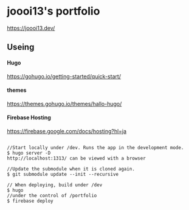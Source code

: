 # joooi13's portfolio

https://joooi13.dev/

## Useing

#### Hugo
https://gohugo.io/getting-started/quick-start/

#### themes
https://themes.gohugo.io/themes/hallo-hugo/

#### Firebase Hosting
https://firebase.google.com/docs/hosting?hl=ja



```

//Start locally under /dev. Runs the app in the development mode.
$ hugo server -D
http://localhost:1313/ can be viewed with a browser

//Update the submodule when it is cloned again.
$ git submodule update --init --recursive

// When deploying, build under /dev
$ hugo
//under the control of /portfolio
$ firebase deploy
```
